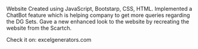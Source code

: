Website Created using JavaScript, Bootstarp, CSS, HTML.
Implemented a ChatBot feature which is helping company to get more queries regarding the DG Sets.
Gave a new enhanced look to the website by recreating the website from the Scartch.

Check it on: excelgenerators.com

